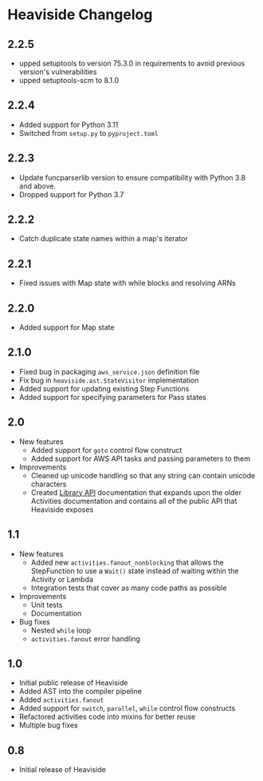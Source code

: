 # Heaviside Changelog
## 2.2.5
 * upped setuptools to version 75.3.0 in requirements to avoid previous version's vulnerabilities
 * upped setuptools-scm to 8.1.0
 
## 2.2.4
 * Added support for Python 3.11
 * Switched from `setup.py` to `pyproject.toml`

## 2.2.3
 * Update funcparserlib version to ensure compatibility with Python 3.8 and above.
 * Dropped support for Python 3.7

## 2.2.2
 * Catch duplicate state names within a map's iterator

## 2.2.1
 * Fixed issues with Map state with while blocks and resolving ARNs

## 2.2.0
 * Added support for Map state

## 2.1.0
 * Fixed bug in packaging `aws_service.json` definition file
 * Fix bug in `heaviside.ast.StateVisitor` implementation
 * Added support for updating existing Step Functions
 * Added support for specifying parameters for Pass states

## 2.0
 * New features
    - Added support for `goto` control flow construct
    - Added support for AWS API tasks and passing parameters to them
 * Improvements
    - Cleaned up unicode handling so that any string can contain unicode characters
    - Created [Library API](docs/LibraryAPI.md) documentation that expands upon the older Activities documentation and contains all of the public API that Heaviside exposes

## 1.1
 * New features
    - Added new `activities.fanout_nonblocking` that allows the StepFunction to use a `Wait()` state instead of waiting within the Activity or Lambda
    - Integration tests that cover as many code paths as possible
 * Improvements
    - Unit tests
    - Documentation
 * Bug fixes
    - Nested `while` loop
    - `activities.fanout` error handling

## 1.0
 * Initial public release of Heaviside
 * Added AST into the compiler pipeline
 * Added `activities.fanout`
 * Added support for `switch`, `parallel`, `while` control flow constructs
 * Refactored activities code into mixins for better reuse
 * Multiple bug fixes

## 0.8
 * Initial release of Heaviside
